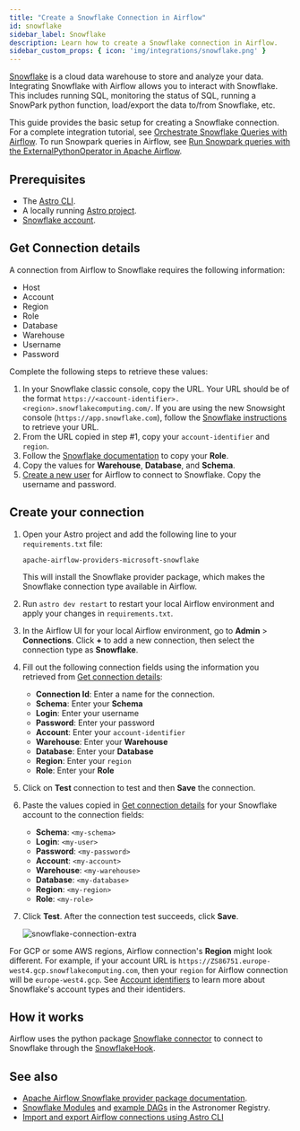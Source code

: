 ```yaml
---
title: "Create a Snowflake Connection in Airflow"
id: snowflake
sidebar_label: Snowflake
description: Learn how to create a Snowflake connection in Airflow.
sidebar_custom_props: { icon: 'img/integrations/snowflake.png' }
---
```


[Snowflake](https://www.snowflake.com/en/) is a cloud data warehouse to store and analyze your data. Integrating Snowflake with Airflow allows you to interact with Snowflake. This includes running SQL, monitoring the status of SQL, running a SnowPark python function, load/export the data to/from Snowflake, etc.

This guide provides the basic setup for creating a Snowflake connection. For a complete integration tutorial, see [Orchestrate Snowflake Queries with Airflow](../airflow-snowflake.md). To run Snowpark queries in Airflow, see [Run Snowpark queries with the ExternalPythonOperator in Apache Airflow](../external-python-operator.md).

## Prerequisites

- The [Astro CLI](https://docs.astronomer.io/astro/cli/overview).
- A locally running [Astro project](https://docs.astronomer.io/astro/cli/get-started-cli).
- [Snowflake account](https://signup.snowflake.com/).

## Get Connection details

A connection from Airflow to Snowflake requires the following information:

- Host
- Account
- Region
- Role
- Database
- Warehouse
- Username
- Password

Complete the following steps to retrieve these values:

1. In your Snowflake classic console, copy the URL. Your URL should be of the format `https://<account-identifier>.<region>.snowflakecomputing.com/`. If you are using the new Snowsight console (`https://app.snowflake.com`), follow the [Snowflake instructions](https://docs.snowflake.com/en/user-guide/admin-account-identifier#finding-the-organization-and-account-name-for-an-account) to retrieve your URL.
2. From the URL copied in step #1, copy your `account-identifier` and `region`.
3. Follow the [Snowflake documentation](https://community.snowflake.com/s/article/How-to-Capture-Snowflake-Users-Roles-and-Grants-Into-a-Table#:~:text=Snowflake%20Users%20and%20Roles%20via,Roles%20tab%2C%20as%20shown%20below) to copy your **Role**.
4. Copy the values for **Warehouse**, **Database**, and **Schema**.
5. [Create a new user](https://docs.snowflake.com/en/sql-reference/sql/create-user) for Airflow to connect to Snowflake. Copy the username and password.

## Create your connection

1. Open your Astro project and add the following line to your `requirements.txt` file:

    ```
    apache-airflow-providers-microsoft-snowflake
    ```

    This will install the Snowflake provider package, which makes the Snowflake connection type available in Airflow.

2. Run `astro dev restart` to restart your local Airflow environment and apply your changes in `requirements.txt`.

3. In the Airflow UI for your local Airflow environment, go to **Admin** > **Connections**. Click **+** to add a new connection, then select the connection type as **Snowflake**.

4. Fill out the following connection fields using the information you retrieved from [Get connection details](#get-connection-details):

    - **Connection Id**: Enter a name for the connection.
    - **Schema**: Enter your **Schema**
    - **Login**: Enter your username
    - **Password**: Enter your password
    - **Account**: Enter your `account-identifier`
    - **Warehouse**: Enter your **Warehouse**
    - **Database**: Enter your **Database**
    - **Region**: Enter your `region`
    - **Role**: Enter your **Role**

5. Click on **Test** connection to test and then **Save** the connection.

4. Paste the values copied in [Get connection details](#get-connection-details) for your Snowflake account to the connection fields:
    - **Schema**: `<my-schema>`
    - **Login**: `<my-user>`
    - **Password**: `<my-password>`
    - **Account**: `<my-account>`
    - **Warehouse**: `<my-warehouse>`
    - **Database**: `<my-database>`
    - **Region**: `<my-region>`
    - **Role**: `<my-role>`

5. Click **Test**. After the connection test succeeds, click **Save**.

    ![snowflake-connection-extra](/img/examples/connection-snowflake-aws.png)

For GCP or some AWS regions, Airflow connection's **Region** might look different. For example, if your account URL is `https://ZS86751.europe-west4.gcp.snowflakecomputing.com`, then your `region` for Airflow connection will be `europe-west4.gcp`. See [Account identifiers](https://docs.snowflake.com/en/user-guide/admin-account-identifier) to learn more about Snowflake's account types and their identiders.

## How it works

Airflow uses the python package [Snowflake connector](https://github.com/snowflakedb/snowflake-connector-python) to connect to Snowflake through the [SnowflakeHook](https://airflow.apache.org/docs/apache-airflow-providers-snowflake/stable/_api/airflow/providers/snowflake/hooks/snowflake/index.html).

## See also

- [Apache Airflow Snowflake provider package documentation](https://airflow.apache.org/docs/apache-airflow-providers-snowflake/stable/connections/snowflake.html).
- [Snowflake Modules](https://registry.astronomer.io/modules?limit=24&sorts=updatedAt%3Adesc&query=snowflake) and [example DAGs](https://registry.astronomer.io/dags?query=snowflake) in the Astronomer Registry.
- [Import and export Airflow connections using Astro CLI](https://docs.astronomer.io/astro/import-export-connections-variables#using-the-astro-cli-local-environments-only)
